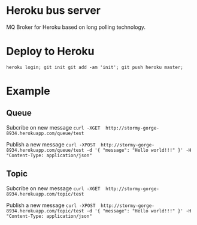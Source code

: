 Heroku bus server
===========

MQ Broker for Heroku based on long polling technology.

Deploy to Heroku
=====
`
heroku login;
git init
git add -am 'init';
git push heroku master;
`


Example
=====


Queue
---------

Subcribe on new message
`
curl -XGET  http://stormy-gorge-8934.herokuapp.com/queue/test
`

Publish a new message
`
curl -XPOST  http://stormy-gorge-8934.herokuapp.com/queue/test -d '{ "message": "Hello world!!!" }' -H "Content-Type: application/json"
`


Topic
---------


Subcribe on new message
`
curl -XGET  http://stormy-gorge-8934.herokuapp.com/topic/test
`

Publish a new message
`
curl -XPOST  http://stormy-gorge-8934.herokuapp.com/topic/test -d '{ "message": "Hello world!!!" }' -H "Content-Type: application/json"
`
